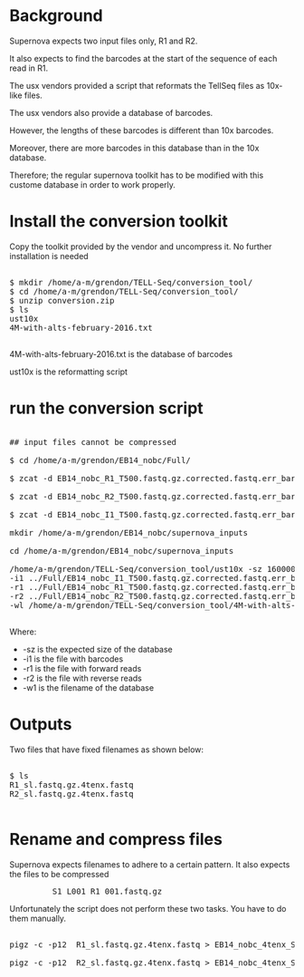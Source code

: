 # Background

Supernova expects two input files only, R1 and R2. 

It also expects to find the barcodes at the start of the sequence of each read in R1. 

The usx vendors provided a script that reformats the TellSeq files as 10x-like files.

The usx vendors also provide a database of barcodes.

However, the lengths of these barcodes is different than 10x barcodes.

Moreover, there are more barcodes in this database than in the 10x database.

Therefore; the regular supernova toolkit has to be modified with this custome database in order to work properly.

# Install the conversion toolkit

Copy the toolkit provided by the vendor and uncompress it.  No further installation is needed

<pre>

$ mkdir /home/a-m/grendon/TELL-Seq/conversion_tool/
$ cd /home/a-m/grendon/TELL-Seq/conversion_tool/
$ unzip conversion.zip
$ ls 
ust10x
4M-with-alts-february-2016.txt

</pre>

4M-with-alts-february-2016.txt  is the database of barcodes

ust10x is the reformatting script

# run the conversion script

<pre>

## input files cannot be compressed

$ cd /home/a-m/grendon/EB14_nobc/Full/

$ zcat -d EB14_nobc_R1_T500.fastq.gz.corrected.fastq.err_barcode_removed.fastq.gz > EB14_nobc_R1_T500.fastq.gz.corrected.fastq.err_barcode_removed.fastq &

$ zcat -d EB14_nobc_R2_T500.fastq.gz.corrected.fastq.err_barcode_removed.fastq.gz > EB14_nobc_R2_T500.fastq.gz.corrected.fastq.err_barcode_removed.fastq &

$ zcat -d EB14_nobc_I1_T500.fastq.gz.corrected.fastq.err_barcode_removed.fastq.gz > EB14_nobc_I1_T500.fastq.gz.corrected.fastq.err_barcode_removed.fastq &

mkdir /home/a-m/grendon/EB14_nobc/supernova_inputs

cd /home/a-m/grendon/EB14_nobc/supernova_inputs

/home/a-m/grendon/TELL-Seq/conversion_tool/ust10x -sz 16000000 \
-i1 ../Full/EB14_nobc_I1_T500.fastq.gz.corrected.fastq.err_barcode_removed.fastq \
-r1 ../Full/EB14_nobc_R1_T500.fastq.gz.corrected.fastq.err_barcode_removed.fastq \
-r2 ../Full/EB14_nobc_R2_T500.fastq.gz.corrected.fastq.err_barcode_removed.fastq \
-wl /home/a-m/grendon/TELL-Seq/conversion_tool/4M-with-alts-february-2016.txt 

</pre>

Where:

- -sz  is the expected size of the database
- -i1  is the file with barcodes
- -r1  is the file with forward reads
- -r2  is the file with reverse reads
- -w1 is the filename of the database

# Outputs

Two files that have fixed filenames as shown below:

<pre>

$ ls
R1_sl.fastq.gz.4tenx.fastq
R2_sl.fastq.gz.4tenx.fastq

</pre>


# Rename and compress files

Supernova expects filenames to adhere to a certain pattern. 
It also expects the files to be compressed

<pre>
        <sampleID>_S1_L001_R1_001.fastq.gz
</pre>

Unfortunately the script does not perform these two tasks. You have to do them manually.

<pre>

pigz -c -p12  R1_sl.fastq.gz.4tenx.fastq > EB14_nobc_4tenx_S1_L001_R1_001.fastq.gz &

pigz -c -p12  R2_sl.fastq.gz.4tenx.fastq > EB14_nobc_4tenx_S1_L001_R2_001.fastq.gz &

</pre>